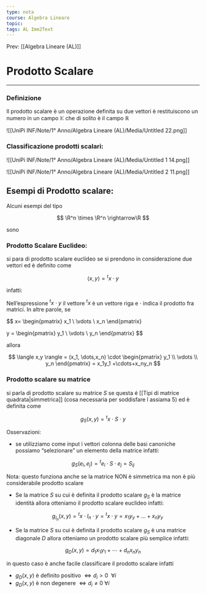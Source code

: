 ```yaml
---
type: nota
course: Algebra Lineare
topic: 
tags: AL Imm2Text 
---
```


Prev: [[Algebra Lineare (AL)]]

# Prodotto Scalare
---

### Definizione
Il prodotto scalare è un operazione definita su due vettori è restituiscono un numero in un campo $\mathbb{K}$ che di solito è il campo $\mathbb{R}$

![[UniPi INF/Note/1° Anno/Algebra Lineare (AL)/Media/Untitled 22.png]]

### Classificazione  prodotti scalari:

![[UniPi INF/Note/1° Anno/Algebra Lineare (AL)/Media/Untitled 1 14.png]]

![[UniPi INF/Note/1° Anno/Algebra Lineare (AL)/Media/Untitled 2 11.png]]


## Esempi di Prodotto scalare:

Alcuni esempi del tipo

$$
\R^n \times \R^n \rightarrow\R
$$

sono

### Prodotto Scalare Euclideo:

si para di prodotto scalare euclideo se si prendono in considerazione due vettori ed è definito come

$$
\langle x,y\rangle = {}^tx \cdot y
$$

infatti:

Nell’espressione  ${}^tx \cdot y$ il vettore ${}^t x$ è un vettore riga e $\cdot$ indica il prodotto
fra matrici. In altre parole, se

$$
x=
\begin{pmatrix}
x_1 \\
\vdots \\
x_n
\end{pmatrix}

y =
\begin{pmatrix}
y_1 \\
\vdots \\
y_n
\end{pmatrix}
$$

allora

$$
\langle x,y \rangle = (x_1, \dots,x_n) \cdot
\begin{pmatrix}
y_1 \\
\vdots \\
y_n
\end{pmatrix} =
x_1y_1 +\cdots+x_ny_n
$$

### Prodotto scalare su matrice

si parla di prodotto scalare su matrice $S$ se questa é [[Tipi di matrice quadrata|simmetrica]] (cosa necessaria per soddisfare l assiama 5) ed è definita come

$$
g_S(x,y) = {}^tx \cdot S \cdot y
$$

Osservazioni:

- se utilizziamo come input i vettori colonna delle basi canoniche possiamo “selezionare” un elemento della matrice infatti:

$$
g_S(e_i,e_j) = {}^te_i \cdot S \cdot e_j = S_{ij}
$$

Nota: questo funziona anche se la matrice NON è simmetrica ma non è più considerabile prodotto scalare

- Se la matrice $S$ su cui è definita il prodotto scalare $g_S$ è la matrice identità allora otteniamo il prodotto scalare euclideo infatti:

    $$
    g_{I_n}(x,y)= {}^tx \cdot I_n \cdot y = {}^tx\cdot y=x_1y_y + \dots + x_ny_y
    $$

- Se la matrice $S$ su cui è definita il prodotto scalare $g_S$ è una matrice diagonale $D$ allora otteniamo un prodotto scalare più semplice infatti:

$$
g_D(x,y)=d_1x_1y_1 +\cdots+d_n  x_ny_n
$$

in questo caso è anche facile classificare il prodotto scalare infatti

- $g_D(x,y)$ è definito positivo $\iff d_i>0\ \ \forall i$
- $g_D(x,y)$ è non degenere $\iff d_i \not = 0 \ \forall i$

